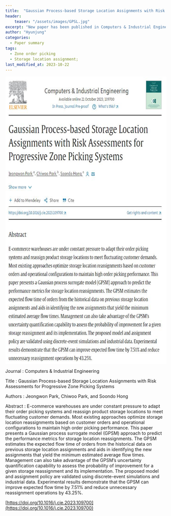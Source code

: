 ```yaml
---
title:  "Gaussian Process-based Storage Location Assignments with Risk Assessments for Progressive Zone Picking Systems"
header:
    teaser: "/assets/images/GPSL.jpg"
excerpt: "New paper has been published in Computers & Industrial Engineering."
author: "Hyunjung"
categories:
  - Paper summary
tags:
  - Zone order picking
  - Storage location assignment;
last_modified_at: 2023-10-22
---
```

<img align="center" width="900" height="900" style="border: 1px solid white" src="/assets/images/GPSL.jpg">

Journal : Computers & Industrial Engineering

Title : Gaussian Process-based Storage Location Assignments with Risk Assessments for Progressive Zone Picking Systems

Authors : Jeongwon Park, Chiwoo Park, and Soondo Hong 

Abstract : E-commerce warehouses are under constant pressure to adapt their order picking systems and reassign product storage locations to meet fluctuating customer demands. Most existing approaches optimize storage location reassignments based on customer orders and operational configurations to maintain high order picking performance. This paper presents a Gaussian process surrogate model (GPSM) approach to predict the performance metrics for storage location reassignments. The GPSM estimates the expected flow time of orders from the historical data on previous storage location assignments and aids in identifying the new assignments that yield the minimum estimated average flow times. Management can also take advantage of the GPSM’s uncertainty quantification capability to assess the probability of improvement for a given storage reassignment and its implementation. The proposed model and assignment policy are validated using discrete-event simulations and industrial data. Experimental results demonstrate that the GPSM can improve expected flow time by 7.51% and reduce unnecessary reassignment operations by 43.25%.


[https://doi.org/10.1016/j.cie.2023.109700](https://doi.org/10.1016/j.cie.2023.109700)